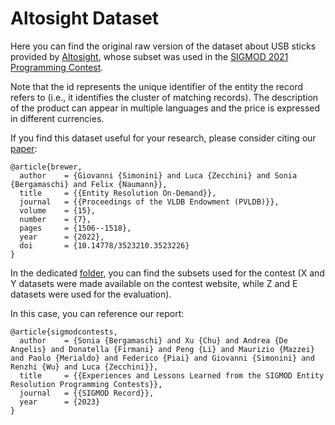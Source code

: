 <h1>Altosight Dataset</h1>

Here you can find the original raw version of the dataset about USB sticks provided by <a href="https://altosight.com">Altosight</a>, whose subset was used in the <a href="https://dbgroup.ing.unimo.it/sigmod21contest">SIGMOD 2021 Programming Contest</a>.

Note that the id represents the unique identifier of the entity the record refers to (i.e., it identifies the cluster of matching records).
The description of the product can appear in multiple languages and the price is expressed in different currencies.

If you find this dataset useful for your research, please consider citing our <a href="https://doi.org/10.14778/3523210.3523226">paper</a>:

    @article{brewer,
      author    = {Giovanni {Simonini} and Luca {Zecchini} and Sonia {Bergamaschi} and Felix {Naumann}},
      title     = {{Entity Resolution On-Demand}},
      journal   = {{Proceedings of the VLDB Endowment (PVLDB)}},
      volume    = {15},
      number    = {7},
      pages     = {1506--1518},
      year      = {2022},
      doi       = {10.14778/3523210.3523226}
    }

In the dedicated <a href="https://github.com/dbmodena/BrewER/tree/main/altosight_dataset/sigmod_2021_programming_contest">folder</a>, you can find the subsets used for the contest (X and Y datasets were made available on the contest website, while Z and E datasets were used for the evaluation).

In this case, you can reference our report:

    @article{sigmodcontests,
      author    = {Sonia {Bergamaschi} and Xu {Chu} and Andrea {De Angelis} and Donatella {Firmani} and Peng {Li} and Maurizio {Mazzei} and Paolo {Merialdo} and Federico {Piai} and Giovanni {Simonini} and Renzhi {Wu} and Luca {Zecchini}},
      title     = {{Experiences and Lessons Learned from the SIGMOD Entity Resolution Programming Contests}},
      journal   = {{SIGMOD Record}},
      year      = {2023}
    }
